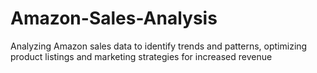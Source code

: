 # Amazon-Sales-Analysis
Analyzing Amazon sales data to identify trends and patterns, optimizing product listings and marketing strategies for increased revenue
